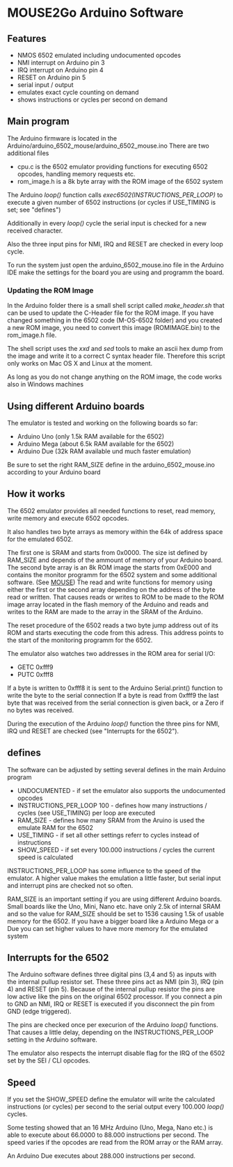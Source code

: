 # MOUSE2Go Arduino Software

## Features

 - NMOS 6502 emulated including undocumented opcodes
 - NMI interrupt on Arduino pin 3
 - IRQ interrupt on Arduino pin 4
 - RESET on Arduino pin 5
 - serial input / output 
 - emulates exact cycle counting on demand
 - shows instructions or cycles per second on demand

## Main program

The Arduino firmware is located in the Arduino/arduino_6502_mouse/arduino_6502_mouse.ino
There are two additional files

 - cpu.c is the 6502 emulator providing functions for executing 6502 opcodes, handling memory requests etc.
 - rom_image.h is a 8k byte array with the ROM image of the 6502 system

The Arduino _loop()_ function calls _exec6502(INSTRUCTIONS_PER_LOOP)_ to execute a given number of 6502 instructions (or cycles if USE_TIMING is set; see "defines")

Additionally in every _loop()_ cycle the serial input is checked for a new received character. 

Also the three input pins for NMI, IRQ and RESET are checked in every loop cycle. 

To run the system just open the arduino_6502_mouse.ino file in the Arduino IDE make the settings for the board you are using and programm the board.

### Updating the ROM Image

In the Arduino folder there is a small shell script called _make_header.sh_ that can be used to update the C-Header file for the ROM image. 
If you have changed something in the 6502 code (M-OS-6502 folder) and you created a new ROM image, you need to convert this image (ROMIMAGE.bin) to the rom_image.h file.

The shell script uses the _xxd_ and _sed_ tools to make an ascii hex dump from the image and write it to a correct C syntax header file. 
Therefore this script only works on Mac OS X and Linux at the moment. 

As long as you do not change anything on the ROM image, the code works also in Windows machines

## Using different Arduino boards

The emulator is tested and working on the following boards so far:

 - Arduino Uno (only 1.5k RAM available for the 6502)
 - Arduino Mega (about 6.5k RAM available for the 6502)
 - Arduino Due (32k RAM available und much faster emulation)

Be sure to set the right RAM_SIZE define in the arduino_6502_mouse.ino according to your Arduino board

## How it works

The 6502 emulator provides all needed functions to reset, read memory, write memory and execute 6502 opcodes. 

It also handles two byte arrays as memory within the 64k of address space for the emulated 6502. 

The first one is SRAM and starts from 0x0000. The size ist defined by RAM_SIZE and depends of the ammount of memory of your Arduino board. 
The second byte array is an 8k ROM image the starts from 0xE000 and contains the monitor programm for the 6502 system and some additional software. (See [MOUSE](/MOUSE2Go/pages/mouse))
The read and write functions for memory using either the first or the second array depending on the address of the byte read or written. That causes reads or writes to ROM to be made to the ROM image array located in the flash memory of the Arduino and reads and writes to the RAM are made to the array in the SRAM of the Arduino.

The reset procedure of the 6502 reads a two byte jump address out of its ROM and starts executing the code from this adress. This address points to the start of the monitoring programm for the 6502. 

The emulator also watches two addresses in the ROM area for serial I/O:

 - GETC    0xfff9
 - PUTC    0xfff8

If a byte is written to 0xfff8 it is sent to the Arduino Serial.print() function to write the byte to the serial connection
If a byte is read from 0xfff9 the last byte that was received from the serial connection is given back, or a Zero if no bytes was received.

During the execution of the Arduino _loop()_ function the three pins for NMI, IRQ und RESET are checked (see "Interrupts for the 6502").

## defines

The software can be adjusted by setting several defines in the main Arduino program

 - UNDOCUMENTED - if set the emulator also supports the undocumented opcodes
 - INSTRUCTIONS_PER_LOOP 100 - defines how many instructions / cycles (see USE_TIMING) per loop are executed
 - RAM_SIZE - defines how many SRAM from the Aruino is used the emulate RAM for the 6502 
 - USE_TIMING - if set all other settings referr to cycles instead of instructions
 - SHOW_SPEED - if set every 100.000 instructions / cycles the current speed is calculated

 INSTRUCTIONS_PER_LOOP has some influence to the speed of the emulator. A higher value makes the emulation a little faster, but serial input and interrupt pins are checked not so often.

 RAM_SIZE is an important setting if you are using different Arduino boards. Small boards like the Uno, Mini, Nano etc. have only 2.5k of internal SRAM and so the value for RAM_SIZE should be set to 1536 causing 1.5k of usable memory for the 6502. If you have a bigger board like a Arduino Mega or a Due you can set higher values to have more memory for the emulated system

## Interrupts for the 6502

The Arduino software defines three digital pins (3,4 and 5) as inputs with the internal pullup resistor set. These three pins act as NMI (pin 3), IRQ (pin 4) and RESET (pin 5). 
Because of the internal pullup resistor the pins are low active like the pins on the original 6502 processor. If you connect a pin to GND an NMI, IRQ or RESET is executed if you disconnect the pin from GND (edge triggered). 

The pins are checked once per execurion of the Arduino _loop()_ functions. That causes a little delay, depending on the INSTRUCTIONS_PER_LOOP setting in the Arduino software. 

The emulator also respects the interrupt disable flag for the IRQ of the 6502 set by the SEI / CLI opcodes.


## Speed

If you set the SHOW_SPEED define the emulator will write the calculated instructions (or cycles) per second to the serial output every 100.000 _loop()_ cycles. 

Some testing showed that an 16 MHz Arduino (Uno, Mega, Nano etc.) is able to execute about 66.0000 to 88.000 instructions per second. The speed varies if the opcodes are read from the ROM array or the RAM array. 

An Arduino Due executes about 288.000 instructions per second. 


